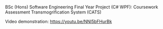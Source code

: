 BSc (Hons) Software Engineering Final Year Project (C# WPF): Coursework Assessment Transmogrification System (CATS)

Video demonstration: https://youtu.be/NNl5bFHurBk
